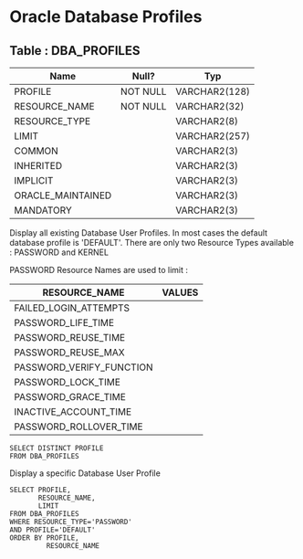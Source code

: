 # Oracle Database Profiles 

## Table : DBA_PROFILES

| Name  |  Null? |  Typ  |         
| ----- | ------ | ----- | 
| PROFILE |          NOT NULL | VARCHAR2(128) |
| RESOURCE_NAME |    NOT NULL | VARCHAR2(32)  |
| RESOURCE_TYPE  |            | VARCHAR2(8)   |
| LIMIT   |                   | VARCHAR2(257) |
| COMMON   |                  | VARCHAR2(3)   |
| INHERITED |                 | VARCHAR2(3)   |
| IMPLICIT   |                | VARCHAR2(3)   |
| ORACLE_MAINTAINED |         | VARCHAR2(3)   |
| MANDATORY   |               | VARCHAR2(3)   |


Display all existing Database User Profiles.
In most cases the default database profile is 'DEFAULT'.
There are only two Resource Types available : PASSWORD and KERNEL

PASSWORD Resource Names are used to limit :

| RESOURCE_NAME | VALUES |
| ------------- | ------ |
| FAILED_LOGIN_ATTEMPTS |  |
| PASSWORD_LIFE_TIME |  |
| PASSWORD_REUSE_TIME |  |
| PASSWORD_REUSE_MAX |  |
| PASSWORD_VERIFY_FUNCTION |  |
| PASSWORD_LOCK_TIME |  |
| PASSWORD_GRACE_TIME |  |
| INACTIVE_ACCOUNT_TIME |  |
| PASSWORD_ROLLOVER_TIME |  |


```
SELECT DISTINCT PROFILE
FROM DBA_PROFILES

```

Display a specific Database User Profile

```
SELECT PROFILE,
       RESOURCE_NAME,
       LIMIT
FROM DBA_PROFILES
WHERE RESOURCE_TYPE='PASSWORD'
AND PROFILE='DEFAULT'
ORDER BY PROFILE,
         RESOURCE_NAME
```


